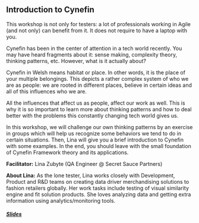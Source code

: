 ## Introduction to Cynefin

This workshop is not only for testers: a lot of professionals working in Agile (and not only) can benefit from it. It does not require to have a laptop with you.

Cynefin has been in the center of attention in a tech world recently. You may have heard fragments about it: sense making, complexity theory, thinking patterns, etc. However, what is it actually about?

Cynefin in Welsh means habitat or place. In other words, it is the place of your multiple belongings. This depicts a rather complex system of who we are as people: we are rooted in different places, believe in certain ideas and all of this influences who we are.

All the influences that affect us as people, affect our work as well. This is why it is so important to learn more about thinking patterns and how to deal better with the problems this constantly changing tech world gives us.

In this workshop, we will challenge our own thinking patterns by an exercise in groups which will help us recognize some behaviors we tend to do in certain situations. Then, Lina will give you a brief introduction to Cynefin with some examples. In the end, you should leave with the small foundation of Cynefin Framework theory and its applications.

__Facilitator:__
Lina Zubyte (QA Engineer @ Secret Sauce Partners)

__About Lina:__
As the lone tester, Lina works closely with Development, Product and R&D teams on creating data driver merchandising solutions to fashion retailers globally. Her work tasks include testing of visual similarity engine and fit solution products. She loves analyzing data and getting extra information using analytics/monitoring tools.

##### [Slides](/docs/Introduction_to_Cynefin.pptx)
